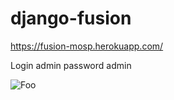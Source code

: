 # django-fusion
https://fusion-mosp.herokuapp.com/

Login
admin
password
admin

![Foo](https://raw.githubusercontent.com/matheusosp/django-fusion/main/fusion%20%E2%80%93%20test_views.py.jpg)

